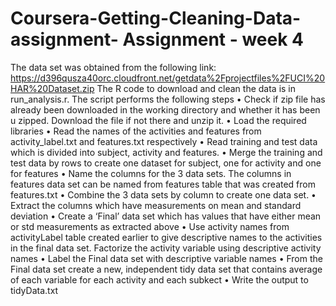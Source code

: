 # Coursera-Getting-Cleaning-Data-assignment- Assignment - week 4

The data set was obtained from the following link:
https://d396qusza40orc.cloudfront.net/getdata%2Fprojectfiles%2FUCI%20HAR%20Dataset.zip
The R code to download and clean the data is in run_analysis.r. The script performs the following steps
•	Check if zip file has already been downloaded in the working directory and whether it has been u zipped. Download the file if not there and unzip it.
•	Load the required libraries
•	Read the names of the activities and features from activity_label.txt and features.txt respectively
•	Read training and test data which is divided into subject, activity and features. 
•	Merge the training and test data by rows to create one dataset for subject, one for activity and one for features
•	Name the columns for the 3 data sets. The columns in features data set can be named from features table that was created from features.txt
•	Combine the 3 data sets by column to create one data set. 
•	Extract the columns which have measurements on mean and standard deviation
•	Create a ‘Final’ data set which has values that have either mean or std measurements as extracted above
•	Use activity names from activityLabel table created earlier to give descriptive names to the activities in the final data set. Factorize the activity variable using descriptive activity names
•	Label the Final data set with descriptive variable names
•	From the Final data set create a new, independent tidy data set that contains average of each variable for each activity and each subkect
•	Write the output to tidyData.txt
